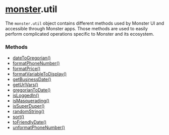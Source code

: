 # [monster][monster].util
The `monster.util` object contains different methods used by Monster UI and accessible through Monster apps. Those methods are used to easily perform complicated operations specific to Monster and its ecosystem.

### Methods
* [dateToGregorian()][date_to_gregorian]
* [formatPhoneNumber()][format_phone_number]
* [formatPrice()][format_price]
* [formatVariableToDisplay()][format_variable_to_display]
* [getBusinessDate()][get_business_date]
* [getUrlVars()][get_url_vars]
* [gregorianToDate()][gregorian_to_date]
* [isLoggedIn()][is_logged_in]
* [isMasquerading()][is_masquerading]
* [isSuperDuper()][is_super_duper]
* [randomString()][random_string]
* [sort()][sort]
* [toFriendlyDate()][to_friendly_date]
* [unformatPhoneNumber()][unformat_phone_number]

[monster]: ../monster.md

[date_to_gregorian]: util/dateToGregorian().md
[format_phone_number]: util/formatPhoneNumber().md
[format_price]: util/formatPrice().md
[format_variable_to_display]: util/formatVariableToDisplay().md
[get_business_date]: util/getBusinessDate().md
[get_url_vars]: util/getUrlVars().md
[gregorian_to_date]: util/gregorianToDate().md
[is_logged_in]: util/isLoggedIn().md
[is_masquerading]: util/isMasquerading().md
[is_super_duper]: util/isSuperDuper().md
[random_string]: util/randomString().md
[sort]: util/sort().md
[to_friendly_date]: util/toFriendlyDate().md
[unformat_phone_number]: util/unformatPhoneNumber().md
